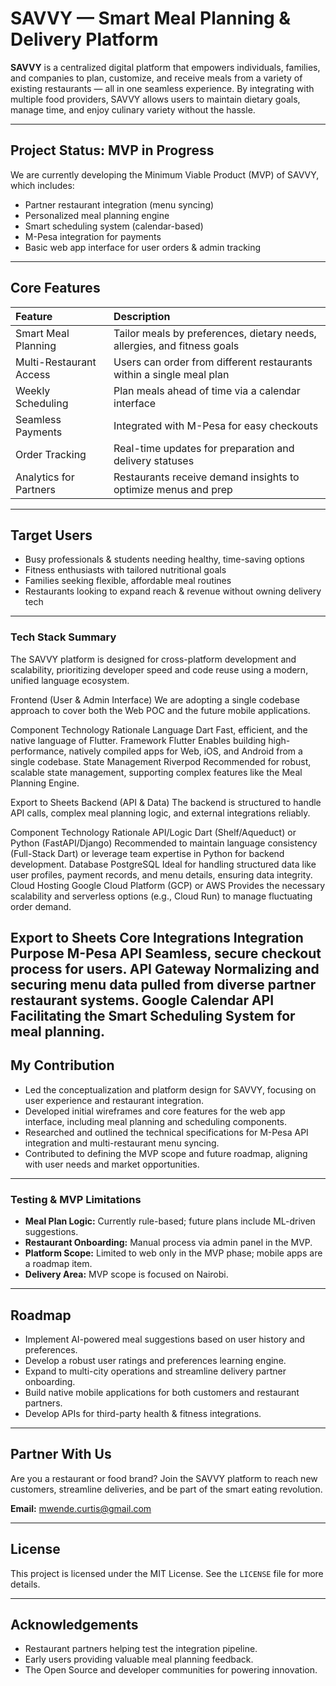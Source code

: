 # SAVVY — Smart Meal Planning & Delivery Platform

**SAVVY** is a centralized digital platform that empowers individuals, families, and companies to plan, customize, and receive meals from a variety of existing restaurants — all in one seamless experience. By integrating with multiple food providers, SAVVY allows users to maintain dietary goals, manage time, and enjoy culinary variety without the hassle.

---

##  Project Status: MVP in Progress

We are currently developing the Minimum Viable Product (MVP) of SAVVY, which includes:
* Partner restaurant integration (menu syncing)
* Personalized meal planning engine
* Smart scheduling system (calendar-based)
* M-Pesa integration for payments
* Basic web app interface for user orders & admin tracking

---

##  Core Features

| Feature                  | Description                                                                  |
| :----------------------- | :--------------------------------------------------------------------------- |
|  Smart Meal Planning   | Tailor meals by preferences, dietary needs, allergies, and fitness goals     |
|  Multi-Restaurant Access | Users can order from different restaurants within a single meal plan         |
| Weekly Scheduling     | Plan meals ahead of time via a calendar interface                            |
|  Seamless Payments     | Integrated with M-Pesa for easy checkouts                                    |
| Order Tracking        | Real-time updates for preparation and delivery statuses                      |
|  Analytics for Partners | Restaurants receive demand insights to optimize menus and prep               |

---

##  Target Users

* Busy professionals & students needing healthy, time-saving options
* Fitness enthusiasts with tailored nutritional goals
* Families seeking flexible, affordable meal routines
* Restaurants looking to expand reach & revenue without owning delivery tech

---

###  Tech Stack Summary
The SAVVY platform is designed for cross-platform development and scalability, prioritizing developer speed and code reuse using a modern, unified language ecosystem.

Frontend (User & Admin Interface)
We are adopting a single codebase approach to cover both the Web POC and the future mobile applications.

Component	Technology	Rationale
Language	Dart	Fast, efficient, and the native language of Flutter.
Framework	Flutter	Enables building high-performance, natively compiled apps for Web, iOS, and Android from a single codebase.
State Management	Riverpod	Recommended for robust, scalable state management, supporting complex features like the Meal Planning Engine.

Export to Sheets
Backend (API & Data)
The backend is structured to handle API calls, complex meal planning logic, and external integrations reliably.

Component	Technology	Rationale
API/Logic	Dart (Shelf/Aqueduct) or Python (FastAPI/Django)	Recommended to maintain language consistency (Full-Stack Dart) or leverage team expertise in Python for backend development.
Database	PostgreSQL	Ideal for handling structured data like user profiles, payment records, and menu details, ensuring data integrity.
Cloud Hosting	Google Cloud Platform (GCP) or AWS	Provides the necessary scalability and serverless options (e.g., Cloud Run) to manage fluctuating order demand.

Export to Sheets
Core Integrations
Integration	Purpose
M-Pesa API	Seamless, secure checkout process for users.
API Gateway	Normalizing and securing menu data pulled from diverse partner restaurant systems.
Google Calendar API	Facilitating the Smart Scheduling System for meal planning.
---

##  My Contribution

* Led the conceptualization and platform design for SAVVY, focusing on user experience and restaurant integration.
* Developed initial wireframes and core features for the web app interface, including meal planning and scheduling components.
* Researched and outlined the technical specifications for M-Pesa API integration and multi-restaurant menu syncing.
* Contributed to defining the MVP scope and future roadmap, aligning with user needs and market opportunities.

---


###  Testing & MVP Limitations

* **Meal Plan Logic:** Currently rule-based; future plans include ML-driven suggestions.
* **Restaurant Onboarding:** Manual process via admin panel in the MVP.
* **Platform Scope:** Limited to web only in the MVP phase; mobile apps are a roadmap item.
* **Delivery Area:** MVP scope is focused on Nairobi.

---

##  Roadmap

* Implement AI-powered meal suggestions based on user history and preferences.
* Develop a robust user ratings and preferences learning engine.
* Expand to multi-city operations and streamline delivery partner onboarding.
* Build native mobile applications for both customers and restaurant partners.
* Develop APIs for third-party health & fitness integrations.

---

##  Partner With Us

Are you a restaurant or food brand? Join the SAVVY platform to reach new customers, streamline deliveries, and be part of the smart eating revolution.

 **Email:** mwende.curtis@gmail.com

---

##  License

This project is licensed under the MIT License. See the `LICENSE` file for more details.

---

##  Acknowledgements

* Restaurant partners helping test the integration pipeline.
* Early users providing valuable meal planning feedback.
* The Open Source and developer communities for powering innovation.